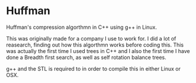 # Huffman
Huffman's compression algorthmn in C++ using g++ in Linux.

This was originally made for a company I use to work for. I did a lot of reasearch, finding out how this algorthmn works before coding this. 
This was actually the first time I used trees in C++ and I also the first time I have done a Breadth first search, as well as self rotation balance trees.


g++ and the STL is required to in order to compile this in either Linux or OSX. 
